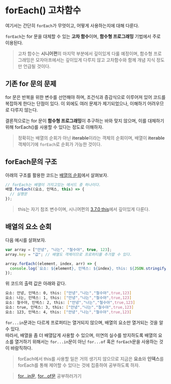 # forEach() 고차함수
여기서는 간단히 ```forEach```가 무엇이고, 어떻게 사용하는지에 대해 다룬다.

```forEach```는 for 문을 대체할 수 있는 **고차 함수**이며, **함수형 프로그래밍** 기법에서 주로 이용된다.  

> 고차 함수는 **시니어편**의 마지막 부분에서 깊이있게 다룰 예정이며, 함수형 프로그래밍은 모자아프에서는 깊이있게 다루지 않고 고차함수와 함께 개념 지식 정도만 언급될 것이다.

## 기존 for 문의 문제
for 문은 반복을 위한 변수를 선언해야 하며, 조건식과 증감식으로 이루어져 있어 코드를 복잡하게 한다는 단점이 있다. 이 외에도 여러 문제가 제기되었으나, 이해하기 어려우므로 다루지 않는다. 

결론적으로는 for 문이 **함수형 프로그래밍**이 추구하는 바와 맞지 않으며, 이를 대체하기 위해 forEach()를 사용할 수 있다는 정도로 이해하자.

> 정확히는 배열의 순회가 아닌 **iterable**이라는 객체의 순회이며, 배열이 **iterable** 객체이기에 ```forEach```로 순회가 가능한 것이다.

## forEach문의 구조
아래의 구조를 활용한 코드는 <a href=#배열의-순회>배열의 순회</a>에서 살펴보자.
```js
// forEach는 배열이 가지고있는 메서드 중 하나이다.
배열.forEach((요소, 인덱스, this) => {
  // 실행문
});
```

> this는 자기 참조 변수이며, 시니어편의 [3.7.0 this](https://github.com/woorim960/modern-javascript-from-amateur-to-pro/tree/master/3.0.0%20%EC%8B%9C%EB%8B%88%EC%96%B4/3.7.0%20this)에서 깊이있게 다룬다.

## 배열의 요소 순회
다음 예시를 살펴보자.
```js
var array = ["안녕", "나는", "철수야", true, 123];
array.key = "값"; // 배열도 객체이므로 프로퍼티를 추가할 수 있다.

array.forEach((element, index, arr) => {
  console.log(`요소: ${element}, 인덱스: ${index}, this: ${JSON.stringify(arr)}`);
});
```

위 코드의 출력 값은 아래와 같다.
```sh
요소: 안녕, 인덱스: 0, this: ["안녕","나는","철수야",true,123]
요소: 나는, 인덱스: 1, this: ["안녕","나는","철수야",true,123]
요소: 철수야, 인덱스: 2, this: ["안녕","나는","철수야",true,123]
요소: true, 인덱스: 3, this: ["안녕","나는","철수야",true,123]
요소: 123, 인덱스: 4, this: ["안녕","나는","철수야",true,123]
```

```for...in```문과는 다르게 프로퍼티는 열거되지 않으며, 배열의 요소만 열거되는 것을 알 수 있다.  
따라서, 배열을 좀 더 배열답게 사용할 수 있으며, 미연의 실수를 방지하도록 배열의 요소를 열거하기 위해서는 ```for...in```문이 아닌 ```for...of``` 혹은 ```forEach```문을 사용하는 것이 바람직하다.

> forEach에서 this를 사용할 일은 거의 생기지 않으므로 지금은 **요소**와 **인덱스**를 forEach를 통해 제어할 수 있다는 것에 집중하여 공부하도록 하자.

> [for...in문](https://github.com/woorim960/modern-javascript-from-amateur-to-pro/blob/master/1.0.0%20%EC%95%84%EB%A7%88%EC%B6%94%EC%96%B4/1.%EC%8B%AD2.0%20%EB%B3%B4%EB%84%88%EC%8A%A4%20%7C%20for%EC%9D%98%20%EC%A2%85%EB%A5%98/1.12.1%20for...in%20%EB%AC%B8.md#%EA%B0%9D%EC%B2%B4%EC%9D%98-%ED%94%84%EB%A1%9C%ED%8D%BC%ED%8B%B0-%EC%97%B4%EA%B1%B0), [for...of문](https://github.com/woorim960/modern-javascript-from-amateur-to-pro/blob/master/1.0.0%20%EC%95%84%EB%A7%88%EC%B6%94%EC%96%B4/1.%EC%8B%AD2.0%20%EB%B3%B4%EB%84%88%EC%8A%A4%20%7C%20for%EC%9D%98%20%EC%A2%85%EB%A5%98/1.12.2%20for...of%20%EB%AC%B8.md) 공부하러가기